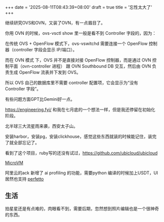 +++
date = '2025-08-11T08:43:39+08:00'
draft = true
title = '忘性太大了'
+++

继续研究OVS和OVN，又装了OVN，有一点眉目了。

你用 OVN 的时候，ovs-vsctl show 里一般是看不到 Controller 字段的，因为：

在传统 OVS + OpenFlow 模式下，ovs-vswitchd 需要连接一个 OpenFlow 控制器（controller 字段会显示 IP/端口）。

而在 OVN 模式 下，OVS 并不是直接对接 OpenFlow 控制器，而是通过 OVN 控制平面（ovn-controller 进程） 跟 OVN Southbound DB 交互，然后由 OVN 负责生成 OpenFlow 流表并下发到 OVS。

所以 OVS 自己的数据库里不需要 controller 配置项，它会显示为“没有 Controller 字段”。

有些问题方面GPT比Gemini好一点。

https://engineering.fyi/ 和我在七月底的一个想法一样，但是我还停留在初始化阶段。

北半球三大流星雨来袭，西安太子山。

安装harbor，安装pg，安装clickhouse，感觉这些东西就装的时候能记住，装完了就全部忘记了。

看到了这个项目，ruby写的还没有试过，https://github.com/ubicloud/ubicloud

[MicroVM](https://github.com/liquidmetal-dev/flintlock)

阿里云的ack 新增了 ai profiling 的功能，需要python 编译的时候加上USDT，UI居然也支持 [perfetto](https://ui.perfetto.dev/)

## 生活

拍星星还是有点难的，肉眼看不到，需要后期，忽然想到照片编辑也是一个很神奇的东西。